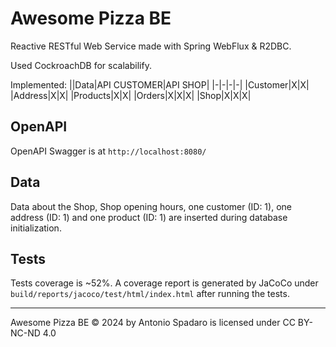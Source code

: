 # Awesome Pizza BE

Reactive RESTful Web Service made with Spring WebFlux & R2DBC.

Used CockroachDB for scalabilify.

Implemented:
||Data|API CUSTOMER|API SHOP|
|-|-|-|-|
|Customer|X|X|
|Address|X|X|
|Products|X|X|
|Orders|X|X|X|
|Shop|X|X|X|

## OpenAPI

OpenAPI Swagger is at `http://localhost:8080/`

## Data

Data about the Shop, Shop opening hours, one customer (ID: 1), one address (ID: 1) and one product (ID: 1) are inserted during database initialization.

## Tests

Tests coverage is ~52%. A coverage report is generated by JaCoCo under `build/reports/jacoco/test/html/index.html` after running the tests.

---
Awesome Pizza BE © 2024 by Antonio Spadaro is licensed under CC BY-NC-ND 4.0
